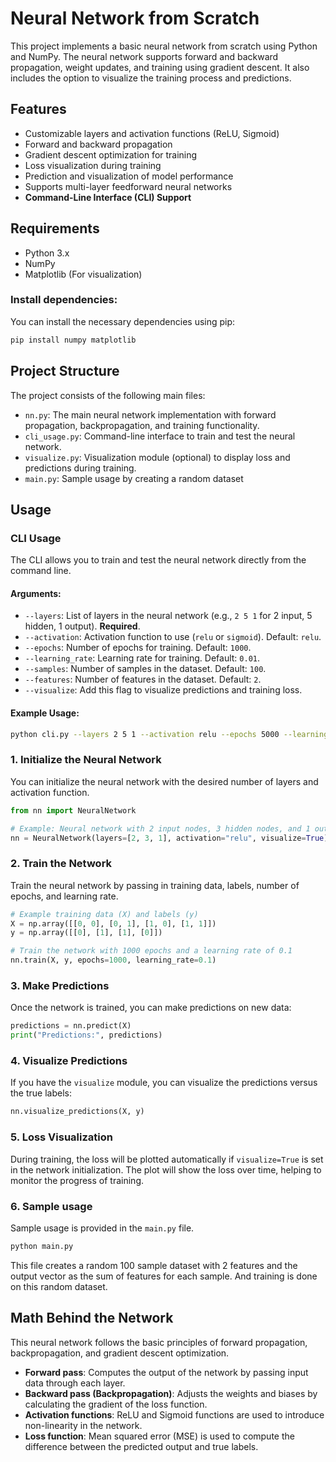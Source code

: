 # Neural Network from Scratch

This project implements a basic neural network from scratch using Python and NumPy. The neural network supports forward and backward propagation, weight updates, and training using gradient descent. It also includes the option to visualize the training process and predictions.

## Features

- Customizable layers and activation functions (ReLU, Sigmoid)
- Forward and backward propagation
- Gradient descent optimization for training
- Loss visualization during training
- Prediction and visualization of model performance
- Supports multi-layer feedforward neural networks
- **Command-Line Interface (CLI) Support**

## Requirements

- Python 3.x
- NumPy
- Matplotlib (For visualization)

### Install dependencies:

You can install the necessary dependencies using pip:

```bash
pip install numpy matplotlib
```

## Project Structure

The project consists of the following main files:

- `nn.py`: The main neural network implementation with forward propagation, backpropagation, and training functionality.
- `cli_usage.py`: Command-line interface to train and test the neural network.
- `visualize.py`: Visualization module (optional) to display loss and predictions during training.
- `main.py`: Sample usage by creating a random dataset

## Usage

### CLI Usage
The CLI allows you to train and test the neural network directly from the command line.

#### Arguments:
- `--layers`: List of layers in the neural network (e.g., `2 5 1` for 2 input, 5 hidden, 1 output). **Required**.
- `--activation`: Activation function to use (`relu` or `sigmoid`). Default: `relu`.
- `--epochs`: Number of epochs for training. Default: `1000`.
- `--learning_rate`: Learning rate for training. Default: `0.01`.
- `--samples`: Number of samples in the dataset. Default: `100`.
- `--features`: Number of features in the dataset. Default: `2`.
- `--visualize`: Add this flag to visualize predictions and training loss.

#### Example Usage:
```bash
python cli.py --layers 2 5 1 --activation relu --epochs 5000 --learning_rate 0.1 --samples 200 --features 2 --visualize
```

### 1. Initialize the Neural Network

You can initialize the neural network with the desired number of layers and activation function.

```python
from nn import NeuralNetwork

# Example: Neural network with 2 input nodes, 3 hidden nodes, and 1 output node using ReLU activation
nn = NeuralNetwork(layers=[2, 3, 1], activation="relu", visualize=True)
```

### 2. Train the Network

Train the neural network by passing in training data, labels, number of epochs, and learning rate.

```python
# Example training data (X) and labels (y)
X = np.array([[0, 0], [0, 1], [1, 0], [1, 1]])
y = np.array([[0], [1], [1], [0]])

# Train the network with 1000 epochs and a learning rate of 0.1
nn.train(X, y, epochs=1000, learning_rate=0.1)
```

### 3. Make Predictions

Once the network is trained, you can make predictions on new data:

```python
predictions = nn.predict(X)
print("Predictions:", predictions)
```

### 4. Visualize Predictions

If you have the `visualize` module, you can visualize the predictions versus the true labels:

```python
nn.visualize_predictions(X, y)
```

### 5. Loss Visualization

During training, the loss will be plotted automatically if `visualize=True` is set in the network initialization. The plot will show the loss over time, helping to monitor the progress of training.

### 6. Sample usage

Sample usage is provided in the `main.py` file.

```python
python main.py
```

This file creates a random 100 sample dataset with 2 features and the output vector as the sum of features for each sample. And training is done on this random dataset.

## Math Behind the Network

This neural network follows the basic principles of forward propagation, backpropagation, and gradient descent optimization.

- **Forward pass**: Computes the output of the network by passing input data through each layer.
- **Backward pass (Backpropagation)**: Adjusts the weights and biases by calculating the gradient of the loss function.
- **Activation functions**: ReLU and Sigmoid functions are used to introduce non-linearity in the network.
- **Loss function**: Mean squared error (MSE) is used to compute the difference between the predicted output and true labels.
